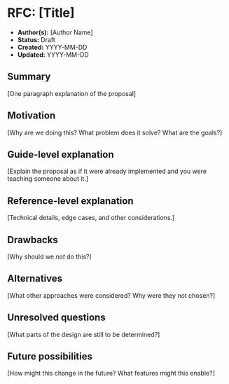 # RFC: [Title]

- **Author(s):** [Author Name]
- **Status:** Draft
- **Created:** YYYY-MM-DD
- **Updated:** YYYY-MM-DD

## Summary

[One paragraph explanation of the proposal]

## Motivation

[Why are we doing this? What problem does it solve? What are the goals?]

## Guide-level explanation

[Explain the proposal as if it were already implemented and you were teaching someone about it.]

## Reference-level explanation

[Technical details, edge cases, and other considerations.]

## Drawbacks

[Why should we *not* do this?]

## Alternatives

[What other approaches were considered? Why were they not chosen?]

## Unresolved questions

[What parts of the design are still to be determined?]

## Future possibilities

[How might this change in the future? What features might this enable?]
